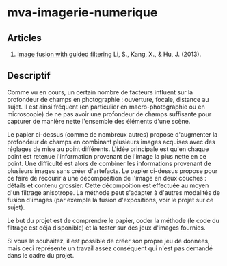 # mva-imagerie-numerique

## Articles

1. [Image fusion with guided filtering](https://perso.telecom-paristech.fr/gousseau/MVA/Projets2021/FocusFusion/fusion.pdf) Li, S., Kang, X., & Hu, J. (2013).

## Descriptif

Comme vu en cours, un certain nombre de facteurs influent sur la profondeur de champs en photographie : ouverture, focale, distance au sujet. Il est ainsi fréquent (en particulier en macro-photographie ou en microscopie) de ne pas avoir une profondeur de champs suffisante pour capturer de manière nette l'ensemble des éléments d'une scène.

Le papier ci-dessus (comme de nombreux autres) propose d'augmenter la profondeur de champs en combinant plusieurs images acquises avec des réglages de mise au point différents. L'idée principale est qu'en chaque point est retenue l'information provenant de l'image la plus nette en ce point. Une difficulté est alors de combiner les informations provenant de plusieurs images sans créer d'artefacts. Le papier ci-dessus propose pour ce faire de recourir à une décomposition de l'image en deux couches : détails et contenu grossier. Cette décompoition est effectuée au moyen d'un filtrage anisotrope. La méthode peut s'adapter à d'autres modalités de fusion d'images (par exemple la fusion d'expositions, voir le projet sur ce sujet).

Le but du projet est de comprendre le papier, coder la méthode (le code du filtrage est déjà disponible) et la tester sur des jeux d'images fournies.

Si vous le souhaitez, il est possible de créer son propre jeu de données, mais ceci représente un travail assez conséquent qui n'est pas demandé dans le cadre du projet.
